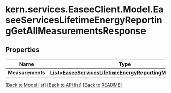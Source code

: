 # kern.services.EaseeClient.Model.EaseeServicesLifetimeEnergyReportingGetAllMeasurementsResponse

## Properties

Name | Type | Description | Notes
------------ | ------------- | ------------- | -------------
**Measurements** | [**List&lt;EaseeServicesLifetimeEnergyReportingMeasurement&gt;**](EaseeServicesLifetimeEnergyReportingMeasurement.md) |  | [optional] 

[[Back to Model list]](../README.md#documentation-for-models) [[Back to API list]](../README.md#documentation-for-api-endpoints) [[Back to README]](../README.md)

